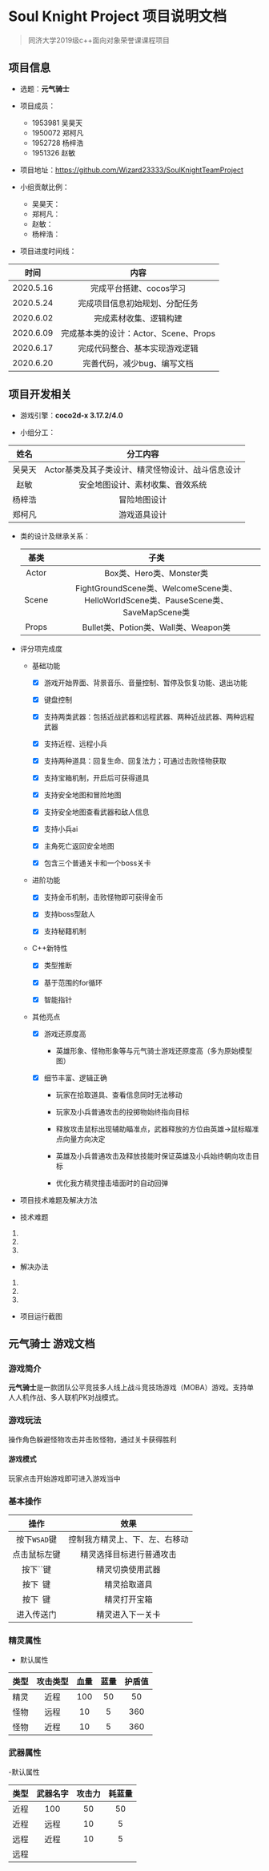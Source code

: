 # Soul Knight Project 项目说明文档

> 同济大学2019级c++面向对象荣誉课课程项目

## 项目信息

- 选题：**元气骑士**

- 项目成员：

  - 1953981 吴昊天
  - 1950072 郑柯凡
  - 1952728 杨梓浩
  - 1951326 赵敏
 
- 项目地址：<https://github.com/Wizard23333/SoulKnightTeamProject>

- 小组贡献比例：
   
   - 吴昊天：
   - 郑柯凡：
   - 赵敏：
   - 杨梓浩：
- 项目进度时间线：

|       时间      |              内容                      |
|:--------------: | :------------------------------------: |
|    2020.5.16  |   完成平台搭建、cocos学习              |
|    2020.5.24  |   完成项目信息初始规划、分配任务       |
|    2020.6.02  |   完成素材收集、逻辑构建               |
|    2020.6.09  |   完成基本类的设计：Actor、Scene、Props|            
|    2020.6.17  |   完成代码整合、基本实现游戏逻辑       |
|    2020.6.20  |   完善代码，减少bug、编写文档          |
   

## 项目开发相关

- 游戏引擎：**coco2d-x 3.17.2/4.0**

- 小组分工：

|   姓名   |                     分工内容                      |
| :----: | :------------------------------------------------------: |
|  吴昊天  |  Actor基类及其子类设计、精灵怪物设计、战斗信息设计     |
|   赵敏   |  安全地图设计、素材收集、音效系统                      |
|  杨梓浩  |  冒险地图设计                                          |
|  郑柯凡  |  游戏道具设计                                          |



- 类的设计及继承关系：
  
  | 基类  |                   子类                     |
  |:-----:|:------------------------------------------:|
  | Actor |                              Box类、Hero类、Monster类                                   |
  | Scene |    FightGroundScene类、WelcomeScene类、HelloWorldScene类、PauseScene类、SaveMapScene类  |
  | Props |                              Bullet类、Potion类、Wall类、Weapon类                       |


- 评分项完成度

  - 基础功能

    - [x] 游戏开始界面、背景音乐、音量控制、暂停及恢复功能、退出功能

    - [x] 键盘控制

    - [x] 支持两类武器：包括近战武器和远程武器、两种近战武器、两种远程武器

    - [x] 支持近程、远程小兵

    - [x] 支持两种道具：回复生命、回复法力；可通过击败怪物获取

    - [x] 支持宝箱机制，开启后可获得道具

    - [x] 支持安全地图和冒险地图

    - [x] 支持安全地图查看武器和敌人信息

    - [x] 支持小兵ai

    - [x] 主角死亡返回安全地图

    - [x] 包含三个普通关卡和一个boss关卡

  - 进阶功能

    - [x] 支持金币机制，击败怪物即可获得金币

    - [x] 支持boss型敌人

    - [x] 支持秘籍机制



  - C++新特性

    - [x] 类型推断

    - [x] 基于范围的for循环

    - [x] 智能指针

  - 其他亮点



    - [x] 游戏还原度高

      - 英雄形象、怪物形象等与元气骑士游戏还原度高（多为原始模型图）

    - [x] 细节丰富、逻辑正确


      - 玩家在拾取道具、查看信息同时无法移动

      - 玩家及小兵普通攻击的投掷物始终指向目标

      - 释放攻击鼠标出现辅助瞄准点，武器释放的方位由英雄->鼠标瞄准点向量方向决定

      - 英雄及小兵普通攻击及释放技能时保证英雄及小兵始终朝向攻击目标

      - 优化我方精灵撞击墙面时的自动回弹

- 项目技术难题及解决方法

 - 技术难题
 1.
 2.
 3.
 - 解决办法
 1.
 2.
 3.

- 项目运行截图



## 元气骑士 游戏文档

### 游戏简介

**元气骑士**是一款团队公平竞技多人线上战斗竞技场游戏（MOBA）游戏。支持单人人机作战、多人联机PK对战模式。

### 游戏玩法

操作角色躲避怪物攻击并击败怪物，通过关卡获得胜利

#### 游戏模式

玩家点击开始游戏即可进入游戏当中

### 基本操作
 


|              操作              |                            效果                            |
| :----------------------------: | :--------------------------------------------------------: |
|          按下`WSAD`键          |               控制我方精灵上、下、左、右移动               |
|          点击鼠标左键          |                  精灵选择目标进行普通攻击                  |
|          按下``键              |                  精灵切换使用武器                          |
|         按下` `键              |                  精灵拾取道具                              |
|          按下` `键             |                  精灵打开宝箱                              |
|          进入传送门            |                    精灵进入下一关卡                        |
 

### 精灵属性

- 默认属性
 
| 类型   |    攻击类型   | 血量     |   蓝量   | 护盾值   |
| :----: | :-----------: | :------: | :------: | :------: |
|  精灵  |   近程        |    100   |    50    |   50    |
|  怪物  |   远程        |    10    |    5     |   360    |
|  怪物  |   近程        |    10    |    5     |   360    |

### 武器属性

-默认属性

| 类型   |    武器名字   | 攻击力    |   耗蓝量   |
| :----: | :-----------: | :------:  | :------:   | 
|   近程 |    100        |    50     |   50       |
|   近程 |   远程        |    10     |    5       |  
|   远程 |   近程        |    10     |    5       |
|   远程 |               |           |            |